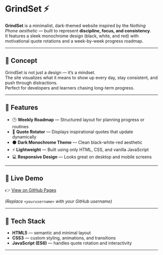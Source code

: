 # GrindSet ⚡

**GrindSet** is a minimalist, dark-themed website inspired by the *Nothing Phone aesthetic* — built to represent **discipline, focus, and consistency**.  
It features a sleek monochrome design (black, white, and red) with motivational quote rotations and a week-by-week progress roadmap.

---

## 🧠 Concept

GrindSet is not just a design — it’s a mindset.  
The site visualizes what it means to show up every day, stay consistent, and push through distractions.  
Perfect for developers and learners chasing long-term progress.

---

## 🎨 Features

- 🕒 **Weekly Roadmap** — Structured layout for planning progress or routines  
- 💬 **Quote Rotator** — Displays inspirational quotes that update dynamically  
- ⚫ **Dark Monochrome Theme** — Clean black-white-red aesthetic  
- ⚡ **Lightweight** — Built using only HTML, CSS, and vanilla JavaScript  
- 💻 **Responsive Design** — Looks great on desktop and mobile screens  

---

## 🚀 Live Demo

👉 [View on GitHub Pages](https://<yourusername>.github.io/grindset)

*(Replace `<yourusername>` with your GitHub username)*

---

## 🧩 Tech Stack

- **HTML5** — semantic and minimal layout  
- **CSS3** — custom styling, animations, and transitions  
- **JavaScript (ES6)** — handles quote rotation and interactivity  

---

